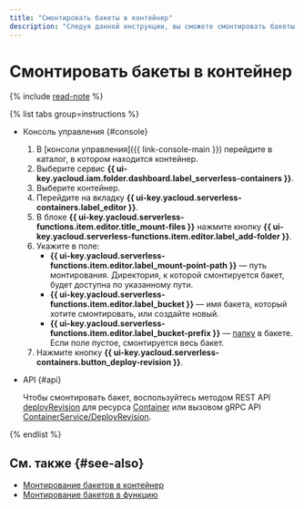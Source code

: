 ```yaml
---
title: "Смонтировать бакеты в контейнер"
description: "Следуя данной инструкции, вы сможете смонтировать бакеты в контейнер."
---
```


# Смонтировать бакеты в контейнер

{% include [read-note](../../_includes/functions/read-note.md) %}

{% list tabs group=instructions %}

- Консоль управления {#console}
    
    1. В [консоли управления]({{ link-console-main }}) перейдите в каталог, в котором находится контейнер.
    1. Выберите сервис **{{ ui-key.yacloud.iam.folder.dashboard.label_serverless-containers }}**.
    1. Выберите контейнер.
    1. Перейдите на вкладку **{{ ui-key.yacloud.serverless-containers.label_editor }}**.
    1. В блоке **{{ ui-key.yacloud.serverless-functions.item.editor.title_mount-files }}** нажмите кнопку **{{ ui-key.yacloud.serverless-functions.item.editor.label_add-folder }}**.
    1. Укажите в поле:
        * **{{ ui-key.yacloud.serverless-functions.item.editor.label_mount-point-path }}** — путь монтирования. Директория, к которой смонтируется бакет, будет доступна по указанному пути.
        * **{{ ui-key.yacloud.serverless-functions.item.editor.label_bucket }}** — имя бакета, который хотите смонтировать, или создайте новый.
        * **{{ ui-key.yacloud.serverless-functions.item.editor.label_bucket-prefix }}** — [папку](../../storage/concepts/object.md#folder) в бакете. Если поле пустое, смонтируется весь бакет.
    1. Нажмите кнопку **{{ ui-key.yacloud.serverless-containers.button_deploy-revision }}**.

- API {#api}

  Чтобы смонтировать бакет, воспользуйтесь методом REST API [deployRevision](../containers/api-ref/Container/deployRevision.md) для ресурса [Container](../containers/api-ref/Container/index.md) или вызовом gRPC API [ContainerService/DeployRevision](../containers/api-ref/grpc/container_service.md#DeployRevision).

{% endlist %}

## См. также {#see-also}

* [Монтирование бакетов в контейнер](../concepts/mounting.md)
* [Монтирование бакетов в функцию](../../functions/concepts/mounting.md)
